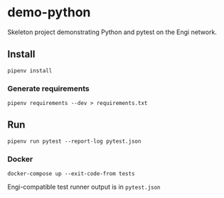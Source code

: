# demo-python

Skeleton project demonstrating Python and pytest on the Engi network.

## Install

`pipenv install`

### Generate requirements

`pipenv requirements --dev > requirements.txt`

## Run

`pipenv run pytest --report-log pytest.json`

### Docker

`docker-compose up --exit-code-from tests`

Engi-compatible test runner output is in `pytest.json`